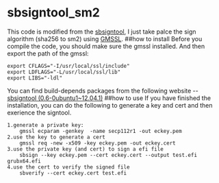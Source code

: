 # sbsigntool_sm2
This code is modified from the [sbsigntool](https://github.com/wmarone/sbsigntool), I just take palce the sign algorithm (sha256 to sm2) using [GMSSL](http://gmssl.org/).
##how to install
Before you compile the code, you should make sure the gmssl installed. And then export the path of the gmssl:
```
export CFLAGS="-I/usr/local/ssl/include"
export LDFLAGS="-L/usr/local/ssl/lib"
export LIBS="-ldl"
```
You can find build-depends packages from the following website --[sbsigntool (0.6-0ubuntu1~12.04.1)](http://packages.ubuntu.com/zh-cn/source/precise/sbsigntool)
##how to use
If you have finished the installation, you can do the following to generate a key and cert and then exerience the signtool.

	1.generate a private key:
		gmssl ecparam -genkey  -name secp112r1 -out eckey.pem
	2.use the key to generate a cert
		gmssl req -new -x509 -key eckey.pem -out eckey.cert
	3.use the private key (and cert) to sign a efi file
		sbsign --key eckey.pem --cert eckey.cert --output test.efi grubx64.efi
	4.use the cert to verify the signed file
		sbverify --cert eckey.cert test.efi
